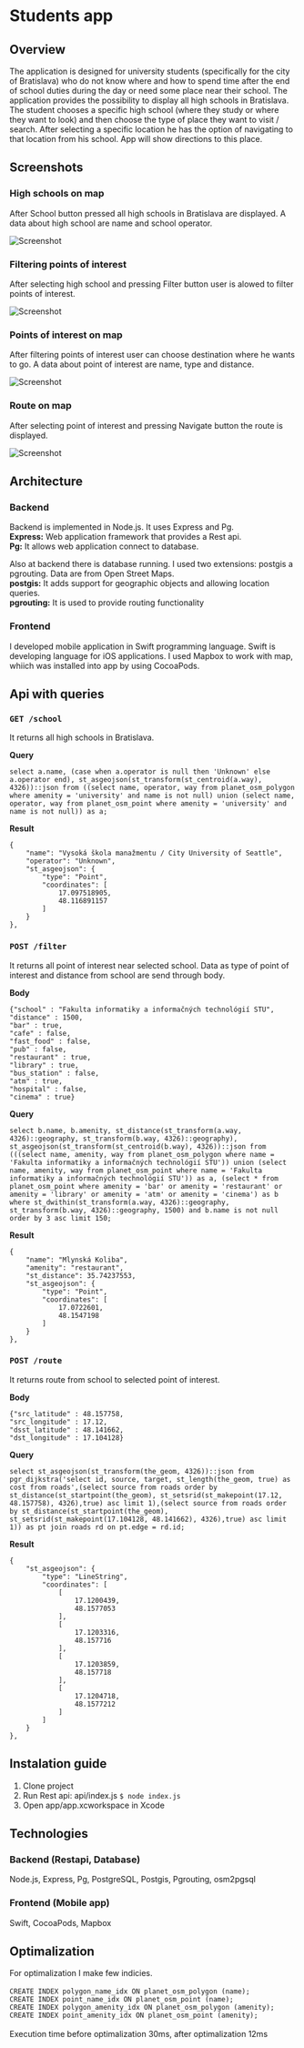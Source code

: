 # Students app

## Overview

The application is designed for university students (specifically for the city of Bratislava) who do not know where and how to spend time after the end of school duties during the day or need some place near their school. The application provides the possibility to display all high schools in Bratislava. The student chooses a specific high school (where they study or where they want to look) and then choose the type of place they want to visit / search. After selecting a specific location he has the option of navigating to that location from his school. App will show directions to this place.

## Screenshots

### High schools on map
After School button pressed all high schools in Bratislava are displayed. A data about high school are name and school operator.

![Screenshot](ss1.png)

### Filtering points of interest
After selecting high school and pressing Filter button user is alowed to filter points of interest.

![Screenshot](ss2.png)

### Points of interest on map
After filtering points of interest user can choose destination where he wants to go. A data about point of interest are name, type and distance.

![Screenshot](ss3.png)

### Route on map
After selecting point of interest and pressing Navigate button the route is displayed.

![Screenshot](ss4.png)

## Architecture

### Backend

Backend is implemented in Node.js. It uses Express and Pg.
<br />**Express:** Web application framework that provides a Rest api.
<br />**Pg:** It allows web application connect to database.

Also at backend there is database running. I used two extensions: postgis a pgrouting. Data are from Open Street Maps.
<br />**postgis:** It adds support for geographic objects and allowing location queries.
<br />**pgrouting:** It is used to provide routing functionality

### Frontend
I developed mobile application in Swift programming language. Swift is developing language for iOS applications. I used Mapbox to work with map, whiich was installed into app by using CocoaPods.

## Api with queries

### ``GET /school``
It returns all high schools in Bratislava. 

**Query**
```
select a.name, (case when a.operator is null then 'Unknown' else a.operator end), st_asgeojson(st_transform(st_centroid(a.way), 4326))::json from ((select name, operator, way from planet_osm_polygon where amenity = 'university' and name is not null) union (select name, operator, way from planet_osm_point where amenity = 'university' and name is not null)) as a;
```

**Result**
```
{
    "name": "Vysoká škola manažmentu / City University of Seattle",
    "operator": "Unknown",
    "st_asgeojson": {
        "type": "Point",
        "coordinates": [
            17.097518905,
            48.116891157
        ]
    }
},
```

### ``POST /filter``
It returns all point of interest near selected school. Data as type of point of interest and distance from school are send through body. 

**Body**
```
{"school" : "Fakulta informatiky a informačných technológií STU",
"distance" : 1500,
"bar" : true,
"cafe" : false,
"fast_food" : false,
"pub" : false,
"restaurant" : true,
"library" : true,
"bus_station" : false,
"atm" : true,
"hospital" : false,
"cinema" : true}
```

**Query**
```
select b.name, b.amenity, st_distance(st_transform(a.way, 4326)::geography, st_transform(b.way, 4326)::geography), st_asgeojson(st_transform(st_centroid(b.way), 4326))::json from (((select name, amenity, way from planet_osm_polygon where name = 'Fakulta informatiky a informačných technológií STU')) union (select name, amenity, way from planet_osm_point where name = 'Fakulta informatiky a informačných technológií STU')) as a, (select * from planet_osm_point where amenity = 'bar' or amenity = 'restaurant' or amenity = 'library' or amenity = 'atm' or amenity = 'cinema') as b where st_dwithin(st_transform(a.way, 4326)::geography, st_transform(b.way, 4326)::geography, 1500) and b.name is not null order by 3 asc limit 150;
```

**Result**
```
{
    "name": "Mlynská Koliba",
    "amenity": "restaurant",
    "st_distance": 35.74237553,
    "st_asgeojson": {
        "type": "Point",
        "coordinates": [
            17.0722601,
            48.1547198
        ]
    }
},
```

### ``POST /route``
It returns route from school to selected point of interest.

**Body**
```
{"src_latitude" : 48.157758,
"src_longitude" : 17.12,
"dsst_latitude" : 48.141662,
"dst_longitude" : 17.104128}
```

**Query**
```
select st_asgeojson(st_transform(the_geom, 4326))::json from pgr_dijkstra('select id, source, target, st_length(the_geom, true) as cost from roads',(select source from roads order by st_distance(st_startpoint(the_geom), st_setsrid(st_makepoint(17.12, 48.157758), 4326),true) asc limit 1),(select source from roads order by st_distance(st_startpoint(the_geom), st_setsrid(st_makepoint(17.104128, 48.141662), 4326),true) asc limit 1)) as pt join roads rd on pt.edge = rd.id;
```

**Result**
```
{
    "st_asgeojson": {
        "type": "LineString",
        "coordinates": [
            [
                17.1200439,
                48.1577053
            ],
            [
                17.1203316,
                48.157716
            ],
            [
                17.1203859,
                48.157718
            ],
            [
                17.1204718,
                48.1577212
            ]
        ]
    }
},
```

## Instalation guide
1.  Clone project
2.  Run Rest api: api/index.js  ``$ node index.js``
3.  Open app/app.xcworkspace in Xcode

## Technologies

### Backend (Restapi, Database)
Node.js, Express, Pg, PostgreSQL, Postgis, Pgrouting, osm2pgsql

### Frontend (Mobile app)
Swift, CocoaPods, Mapbox

## Optimalization

For optimalization I make few indicies.
<br />
<br />``CREATE INDEX polygon_name_idx ON planet_osm_polygon (name);``
<br />``CREATE INDEX point_name_idx ON planet_osm_point (name);``
<br />``CREATE INDEX polygon_amenity_idx ON planet_osm_polygon (amenity);``
<br />``CREATE INDEX point_amenity_idx ON planet_osm_point (amenity);``
<br />
<br />Execution time before optimalization 30ms, after optimalization 12ms

